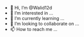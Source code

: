 - 👋 Hi, I’m @Walid12d
- 👀 I’m interested in ...
- 🌱 I’m currently learning ...
- 💞️ I’m looking to collaborate on ...
- 📫 How to reach me ...

<!---
Walid12d/Walid12d is a ✨ special ✨ repository because its `README.md` (this file) appears on your GitHub profile.
You can click the Preview link to take a look at your changes.
--->
